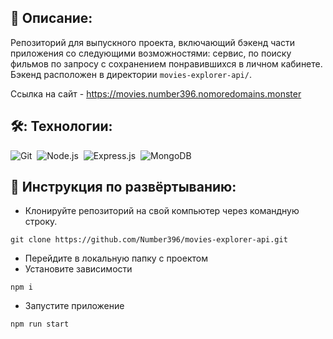 ## 📖 Описание: 

Репозиторий для выпускного проекта, включающий бэкенд части приложения со следующими возможностями: сервис, по поиску фильмов по запросу с сохранением понравившихся в личном кабинете. Бэкенд расположен в директории `movies-explorer-api/`.
  
Ссылка на сайт - https://movies.number396.nomoredomains.monster<br />

## 🛠️: Технологии:
![Git](https://img.shields.io/badge/-Git-05122A?style=flat&logo=git)&nbsp;
![Node.js](https://img.shields.io/badge/-Node.js-05122A?style=flat&logo=node.js)&nbsp;
![Express.js](https://img.shields.io/badge/-Express.js-05122A?style=flat&logo=Express.js&logoColor=1572B6)&nbsp;
![MongoDB](https://img.shields.io/badge/-MongoDB-05122A?style=flat&logo=mongodb)&nbsp;

## 🚀 Инструкция по развёртыванию:
* Клонируйте репозиторий на свой компьютер через командную строку.
```
git clone https://github.com/Number396/movies-explorer-api.git
```
* Перейдите в локальную папку с проектом
* Установите зависимости
```
npm i
```
* Запустите приложение
```
npm run start
```
